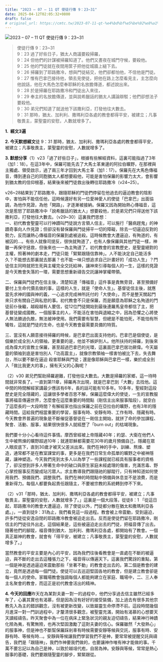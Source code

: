 ```yaml
---
title: "2023 – 07 – 11 QT 使徒行傳 9：23~31"
date: 2025-04-12T02:05:32+0800
draft: false
# original_url: https://cmtc.tw/2023-07-11-qt-%e4%bd%bf%e5%be%92%e8%a1%8c%e5%82%b3-9%ef%bc%9a2331
---
```


![2023 – 07 – 11 QT 使徒行傳 9：23~31](/images/qt.jpg  "2023 – 07 – 11 QT 使徒行傳 9：23~31")

> 使徒行傳 9：23~31  
> 9：23 過了好些日子，猶太人商議要殺掃羅，  
> 9：24 但他們的計謀被掃羅知道了。他們又晝夜在城門守候，要殺他。  
> 9：25 他的門徒就在夜間用筐子把他從城牆上縋下去。  
> 9：26 掃羅到了耶路撒冷，想與門徒結交，他們卻都怕他，不信他是門徒。  
> 9：27 惟有巴拿巴接待他，領去見使徒，把他在路上怎麼看見主，主怎麼向他說話，他在大馬色怎麼奉耶穌的名放膽傳道，都述說出來。  
> 9：28 於是掃羅在耶路撒冷和門徒出入來往，  
> 9：29 奉主的名放膽傳道，並與說希臘話的猶太人講論辯駁；他們卻想法子要殺他。  
> 9：30 弟兄們知道了就送他下該撒利亞，打發他往大數去。  
> 9：31 那時，猶太、加利利、撒瑪利亞各處的教會都得平安，被建立；凡事敬畏主，蒙聖靈的安慰，人數就增多了。

**1.  經文3遍**

**2. 今天默想經文**徒 9：31 那時，猶太、加利利、撒瑪利亞各處的教會都得平安，被建立；凡事敬畏主，蒙聖靈的安慰，人數就增多了。

**3. 默想分享**（1）v23「過了好些日子」，根據有些解經資料，這裏可能指過了3年（加1：18）。在這3年中，保羅可能先去了大馬士革東邊的阿拉伯曠野，在那裡與主獨處、領受啟示，過了兩三年才回到大馬士革（加1：17）。保羅先在大馬色傳福音，傳到連自己的同胞猶太人都想要殺他，可能是害怕保羅的影響力太大，會影響到猶太教的信仰根基，結果後來被門徒救出後轉往耶路撒冷（v24~25）。

v26~28結果到了耶路撒冷，跟隨耶穌的門徒們停留在他過去的逼迫教會的陰影中，害怕與不能信任他，這時候還好有另一位愛神愛人的使徒「巴拿巴」出面協調，為他作見證，為他「開路」，才逐漸被接納。保羅又因為開始熱心傳福音，這次是惹怒了耶路撒冷中「說希臘話的猶太人」想要殺他，於是弟兄們只得送他下該撒利亞，打發他往大數去。（v29~30）這裏我們思想：  
一、初代教會聖靈可以行神蹟叫門徒說方言領人信主，可以施行「醫病趕鬼」的神蹟奇事向人作見證；但卻沒有替保羅與門徒掃平一切的障礙，除去一切逼迫反對的勢力，反而讓熱心傳福音的保羅到處被追殺。這時候教會大遭逼迫，有殉道的，有被囚的…。有些人就像司提反，很快就殉道了，也有人像保羅與其他門徒一樣，神雖一再保守拯救，但後來也一一為主殉道了。初代教會的宣教歷史，是聖靈絕對的主權，照著神的劇本走，門徒只能「緊緊跟隨信靠神」。人不能決定自己能活多久？不能想去那裏就去那裏？也不能一味只想追求自己計畫好的「成功人生」？門徒信主同時就把生死與主權完全交託給神，讓神來引導每個人的一生，這樣的見證是今天教會失落的一環，需要思想重新禱告交託讓神掌權帶領。

二、保羅與門徒們在信主後，清楚知道「傳福音」這件事是責無旁貸，甚至預備好要付上生命代價去做的事，這樣的人生，就是「使命人生」。基督徒信主後，就應當先求神的國與神的義，一心追求完成神所託付的「大使命」，而不是整天關起門來只求有關自己與私慾的事。初代教會不只是保羅，而是願意為耶穌之名殉道的門徒前仆後繼，越殺越有人要信，從12位門徒開始到最後連羅馬皇帝都信了主，把基督徒變成國教。一個服事主的人，不能活在害怕與退縮之中，因為恐懼之心將使人無法勝過仇敵，無法被神使用。我們需要有智慧，但總是不能怕死，不能怕有所犧牲，這就是門徒的生命，也是今天教會最需要具備的特質。

三、當沒有人願意接待掃羅的時候，是巴拿巴出面支持他的。巴拿巴是個使徒，是個樂於成全別人的領袖，更重要的是，他並不嫉妒別人。他所扶持的掃羅，到後來成為偉大的宣教士保羅，甚至超過巴拿巴的光環，這裏面巴拿巴居功厥偉。今天屬靈的領袖到底是害怕別人「功高震主」，就像宗教領袖一樣害怕被比下去，失去舞台，所以要不斷在逼迫 殺害耶穌與門徒；還是像耶穌與巴拿巴一樣，樂於成全別人「做比我更大的事」，擁有天父的心胸呢？

（2）v30 弟兄們幫助掃羅避難，打發他往大數去。大數是掃羅的家鄉，這一待時間就非常長了。一直到第11章，掃羅再次出現，就是巴拿巴到「大數」去找他。這中間的時間解經家講最少應該有6年，長的話可能有10多年。10多年，聖經對這段歷史是完全隱藏的，這讓很多學者百思不解，保羅這麼偉大的使徒，一生的宣教服事將福音傳遍世界，怎麼會在這麼重要的時間點（剛信主出來服事階段），就空白了這麼長的一大段時間？有解經家也指出保羅之前在亞拉伯的曠野，也有3年的隱藏時間。這給我們相當重要的學習，服事有時、安靜有時、工作有時、隱藏有時。今天教會界普遍的現象是不斷催促基督徒在一剛信主開始，就拼了命的參加課程、聚會、活動、服事，結果很快很多人就經歷了「burn out」的枯竭現象。

我們要十分小心看待這件事情。摩西曾經被上帝隱藏40年；約瑟、大衛在他們人生中被熬煉的曠野超過10年；就連耶穌都需要花30年的歲月預備自己，隱藏在眾人眼皮底下，直到30歲才被天父差派出來。我們在神的手中，訓練、熬煉、塑造，通常都不是在教室課堂的事，更多是在我們日常生命孤單的曠野之中被神隱藏，讓神塑造。今天我們見到太多人以為學了一些課程就已經具有服事者的資格了，卻沒想到許多人帶著生命中的破口與原生家庭未經處理的傷害，充滿苦毒、野心掌控服事反而變成玷污眾人。求主教導我們跟隨祂的腳蹤行，只有神知道如何使用我們、預備我們、調整我們。我們在神的時間點中預備與休息並不是浪費，而是重新得力。每個人都要負起責任跟隨主，不要被宗教的系統轉到停不下來。

（2）v31「那時，猶太、加利利、撒瑪利亞各處的教會都得平安，被建立；凡事敬畏主，蒙聖靈的安慰，人數就增多了。」這裏是一個大段落，從徒8：1 「從這日起，耶路撒冷的教會大遭逼迫，除了使徒以外，門徒都分散在猶太和撒瑪利亞各處。」，一直到徒9：31為止，我們看見這一段過程。教會被上帝震動，受到逼迫，許多門徒從安逸自閉的耶路撒冷教會被迫走出去。反而是使徒們留在耶路撒冷，剛信主的門徒往外出走。這個結果是，這些被逼迫走出去的門徒，把福音傳了出去。隨著他們的腳蹤，福音傳到猶大、加利利、撒瑪利亞各處，都開始有了教會。一個真正屬神的教會，就會有「得平安，被建立；凡事敬畏主，蒙聖靈的安慰，人數就增多了。」

當然教會的平安主要是內心的平安，因為我們往後看教會是一直處在不斷的被逼迫，與不斷的走出去這種張力之下，福音得以傳遍天下。這裏我們驚訝的重點，第一個是神是透過逼迫來震動那些「坐著不動」的教會走出去的。第二個是教會的建立，竟然是透過每一個門徒。使徒可以去巡迴堅固各地的教會，但是建立教會卻是每一個人的使命。家職場教會強調每個人都能夠建立在家庭、職場中，二、三人奉主名聚會的教會，而這正是初代教會活出的精神。

**4. 今天的回應**昨天在為某對夫妻一對一的過程中，他們分享過去信主雖然已經多年了，心裏其實也有渴慕，但是因為沒有好好的接受裝備，加上過去有很多其他宗教先入為主的錯誤觀念，沒有被更新改變，以致屬靈生命停滯不前。這段時間幾個月進深一對一門訓過程中，才釐清很多觀念，被聖靈充滿，開始有渴慕的心想要天天讀經禱告。昨天聚會中為一位在病床上緊急狀況的親友迫切禱告，結果神行神蹟化險為夷，有驚無險，也再次堅固激勵了這對夫妻的信心。保羅雖然「大發熱心」的服事神，但是神也不斷幫保羅踩剎車有時候需要安靜等候與交託，服事有時、安靜有時、等候有時…。安靜與等候讓我們學習我們不是神，要常常被提醒交託與禱告，我們是「跟隨神」，我們作神要我們做的，也要讓神作唯有神才能做的事。千萬不要忘記以為自己是神，以致於越俎代庖，自居為神。安靜與等候，常常是熱心服事的基礎，我們要跟隨聖靈的腳步，緊緊跟從。